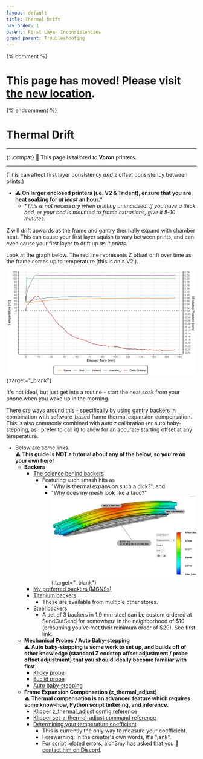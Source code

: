 ```yaml
---
layout: default
title: Thermal Drift
nav_order: 1
parent: First Layer Inconsistencies
grand_parent: Troubleshooting
---
```

{% comment %} 
# This page has moved! Please visit [the new location](https://ellis3dp.com/Print-Tuning-Guide/articles/troubleshooting/first_layer_squish_consistency_issues/thermal_drift.html).
{% endcomment %}
# Thermal Drift
---

{: .compat}
:dizzy: This page is tailored to **Voron** printers.

---

(This can affect first layer consistency *and* z offset consistency between prints.)

- **:warning: On larger enclosed printers (i.e. V2 & Trident), ensure that you are heat soaking for *at least* an hour.*** 
    - **This is not necessary when printing unenclosed. If you have a thick bed, or your bed is mounted to frame extrusions, give it 5-10 minutes.*

Z will drift upwards as the frame and gantry thermally expand with chamber heat. This can cause your first layer squish to vary between prints, and can even cause your first layer to drift up *as it prints*.

Look at the graph below. The red line represents Z offset drift over time as the frame comes up to temperature (this is on a V2.).

[![](./images/thermal_drift/ZDrift.png)](./images/thermal_drift/ZDrift.png){:target="_blank"}

It's not ideal, but just get into a routine - start the heat soak from your phone when you wake up in the morning.

There *are* ways around this - specifically by using gantry backers in combination with software-based frame thermal expansion compensation. This is also commonly combined with auto z calibration (or auto baby-stepping, as I prefer to call it) to allow for an accurate starting offset at any temperature.

- Below are some links.\
**:warning: This guide is NOT a tutorial about any of the below, so you're on your own here!**
    - **Backers**
        - [The science behind backers](https://github.com/VoronDesign/VoronUsers/tree/master/printer_mods/whoppingpochard/extrusion_backers)
            - Featuring such smash hits as 
                - "Why is thermal expansion such a dick?", and
                - "Why does my mesh look like a taco?"\
            [![](./images/thermal_drift/no_backer.jpg)](./images/thermal_drift/no_backer.jpg){:target="_blank"}
        - [My preferred backers (MGN9s)](https://github.com/VoronDesign/VoronUsers/tree/master/printer_mods/bythorsthunder/MGN9_Backers)
        - [Titanium backers](https://www.fabreeko.com/products/v2-4-trident-titanium-extrusion-backers?variant=40722087968966)
            - These are available from multiple other stores.
        - [Steel backers](https://sendcutsend.com)
            - A set of 3 backers in 1.9 mm steel can be custom ordered at SendCutSend for somewhere in the neighborhood of $10 (presuming you've met their minimum order of $29). See first link.
    - **Mechanical Probes / Auto Baby-stepping**\
    :warning: **Auto baby-stepping is some work to set up, and builds off of other knowledge (standard Z endstop offset adjustment / probe offset adjustment) that you should ideally become familiar with first.**
        - [Klicky probe](https://github.com/jlas1/Klicky-Probe)
        - [Euclid probe](https://euclidprobe.github.io)
        - [Auto baby-stepping](https://github.com/protoloft/klipper_z_calibration)
    - **Frame Expansion Compensation (z_thermal_adjust)**\
    :warning: **Thermal compensation is an advanced feature which requires some know-how, Python script tinkering, and inference.**
        - [Klipper z_thermal_adjust config reference](https://www.klipper3d.org/Config_Reference.html#z_thermal_adjust)
        - [Klipper set_z_thermal_adjust command reference](https://www.klipper3d.org/G-Codes.html#set_z_thermal_adjust)
        - [Determining your temperature coefficient](https://github.com/alchemyEngine/measure_thermal_behavior)
            - This is currently the only way to measure your coefficient. 
            - Forewarning: In the creator's own words, it's "jank".
            - For script related errors, alch3my has asked that you [:page_facing_up: contact him on Discord](https://discordapp.com/users/655029671829962752).